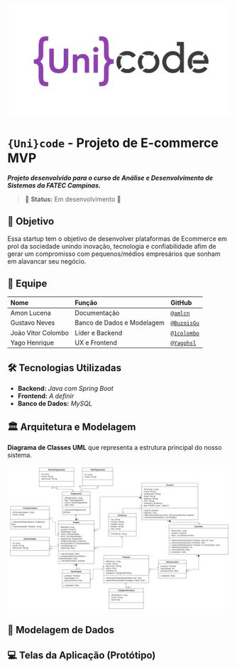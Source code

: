 <p align="center">
  <img src="./UniCode-logo-transparente.png" alt="Logo UniCode" width="500"/>
</p>

# `{Uni}code` - Projeto de E-commerce MVP
***Projeto desenvolvido para o curso de Análise e Desenvolvimento de Sistemas da FATEC Campinas.***
> 🚧 **Status:** Em desenvolvimento 🚧

## 🎯 Objetivo

Essa startup tem o objetivo de desenvolver plataformas de Ecommerce em prol da sociedade unindo inovação, tecnologia e confiabilidade afim de gerar um compromisso com pequenos/médios empresários que sonham em alavancar seu negócio. 

## 👥 Equipe

| Nome                   | Função                      | GitHub                                                              |
| :--------------------- | :-------------------------- | :------------------------------------------------------------------ |
| Amon Lucena            | Documentação                | <a href="https://github.com/amlcn">`@amlcn`</a>               |
| Gustavo Neves          | Banco de Dados e Modelagem  | <a href="https://github.com/BuzoisGu">`@BuzoisGu`</a>               |
| João Vitor Colombo     | Líder e Backend             | <a href="https://github.com/1colombo">`@1colombo`</a>               |
| Yago Henrique          | UX e Frontend               | <a href="https://github.com/Yagohsl">`@Yagohsl`</a>               |

## 🛠️ Tecnologias Utilizadas

* **Backend:** *Java com Spring Boot*
* **Frontend:** *A definir*
* **Banco de Dados:** *MySQL*

## 🏛️ Arquitetura e Modelagem

**Diagrama de Classes UML** que representa a estrutura principal do nosso sistema.

<p align="center">
  <img src="./UML Classes - Ecommerce.png" alt="Diagrama de Classes UML do Projeto UniCode" />
</p>

## 💾 Modelagem de Dados
## 💻 Telas da Aplicação (Protótipo)
